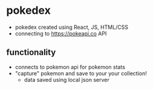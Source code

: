 # pokedex
- pokedex created using React, JS, HTML/CSS
- connecting to https://pokeapi.co API

## functionality 
- connects to pokemon api for pokemon stats
- "capture" pokemon and save to your your collection!
  - data saved using local json server 
